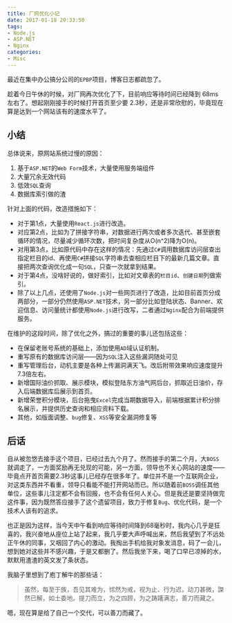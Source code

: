 ```yaml
---
title: 厂网优化小记
date: 2017-01-18 20:33:50
tags:
- Node.js
- ASP.NET
- Nginx
categories:
- Misc
---
```


最近在集中办公搞分公司的`EPBP`项目，博客日志都疏忽了。

趁着今日午休的时候，对厂网再次优化了下，目前响应等待时间已经降到 68ms 左右了。想起刚刚接手的时候打开首页至少要 2.3秒，还是非常欣慰的，毕竟现在算是达到一个网站该有的速度水平了。

## 小结

总体说来，原网站系统过慢的原因：
1. 基于`ASP.NET`的`Web Form`技术，大量使用服务端组件
2. 大量冗余无效代码
3. 低效`SQL`查询
4. 数据库索引做的渣

针对上面的代码，改造措施如下：
* 对于第1点，大量使用`React.js`进行改造。
* 对应第2点，比如为了拼接字符串，对数据进行两次或者多次迭代、甚至嵌套循环的情况，尽量减少循环次数，把时间复杂度从O(n^2)降为O(n)。
* 对用第3点，比如原代码中存在这样的情况：先通过`C#`调用数据库访问层查出指定栏目的id、再使用`C#`拼接`SQL`字符串去查相应栏目下的最新几篇文章。直接把两次查询优化成一句`SQL`，只查一次就拿到结果。
* 对于第4点，没啥好说的，做好索引，比如对文章表的`栏目id`、`创建日期`列做索引。
* 除了以上几点，还使用了`Node.js`对一些网页进行了改造，比如目前首页分成两部分，一部分仍然使用`ASP.NET`技术，另一部分比如登陆状态、Banner、欢迎信息、访问量统计都使用`Node.js`进行改写，二者通过`Nginx`配合为前端提供服务。

在维护的这段时间，除了优化之外，搞过的重要的事儿还包括这些：

* 在保留老账号系统的基础上，添加使用`AD`域认证机制。
* 重写原有的数据库访问层——因为`SQL`注入这些漏洞随处可见
* 重写管理后台，动机主要是各种上传漏洞满天飞。改后附带效果响应速度提升7.3倍左右。
* 新增国际油价抓取、展示模块，模拟登陆东方油气网后台，抓取近日油价，存入后端数据库后展示到首页。
* 新增荣誉积分模块，后台拖曳`Excel`完成当期数据导入，前端根据累计积分排名展示，并提供历史查询和相应资料下载。
* 其他，如版面调整、`bug`修复、`XSS`等安全漏洞修复等

## 后话

自从被忽悠去接手这个项目，已经过去九个月了。然而接手的第二个月，大`BOSS`就调走了，一方面奖励再无兑现的可能，另一方面，领导也不关心网站的速度——毕竟点开首页需要2.3秒这事儿已经存在很多年了。单位并不是一个互联网企业，对这类东西并不看重，领导只看能不能打开网站而已。所以随着前`BOSS`调任其他单位，这些事儿注定都不会有回报，也不会有任何人关心。但是我还是要坚持做完这件事，因为既然答应接手了这个遗留项目，致力于修复`Bug`、优化代码，是一个技术人该有的追求。

也正是因为这样，当今天中午看到响应等待时间降到68毫秒时，我内心几乎是狂喜的，我兴奋地从座位上站了起来，我几乎要大声呼喊出来，然后我望到了不远处正午休的同事，又咽回了内心的激动。我掏出手机给我对象发消息，码了一会儿，想到她对这些并不感兴趣，于是又都删了。然后我坐下来，喝了口早已凉掉的水，默默用渣渣的英文发了条状态。

我脑子里想到了庖丁解牛的那些话：

> 虽然，每至于族，吾见其难为，怵然为戒，视为止、行为迟，动刀甚微，謋然已解，如土委地。提刀而立，为之四顾，为之踌躇满志，善刀而藏之。 

嗯，现在算是给了自己一个交代，可以善刀而藏了。